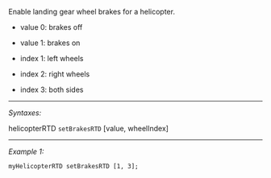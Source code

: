 Enable landing gear wheel brakes for a helicopter.
* value 0: brakes off
* value 1: brakes on

* index 1: left wheels
* index 2: right wheels
* index 3: both sides


---
*Syntaxes:*

helicopterRTD `setBrakesRTD` [value, wheelIndex]

---
*Example 1:*

```sqf
myHelicopterRTD setBrakesRTD [1, 3];
```